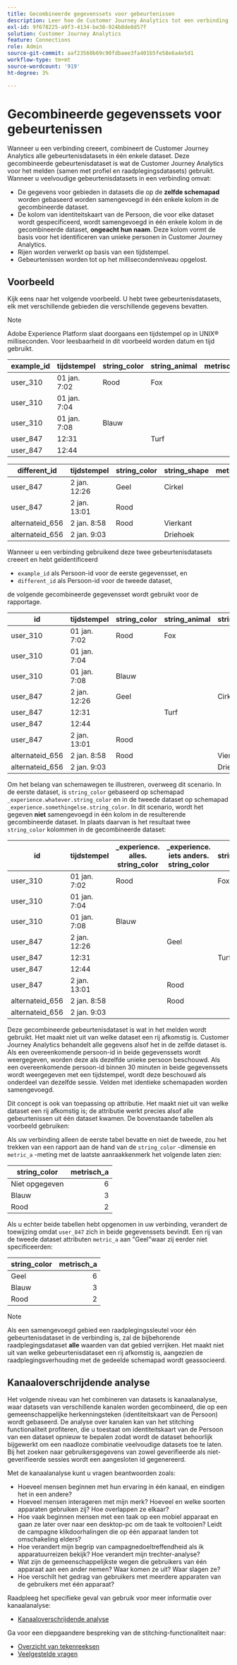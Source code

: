 ```yaml
---
title: Gecombineerde gegevenssets voor gebeurtenissen
description: Leer hoe de Customer Journey Analytics tot een verbinding leidt door datasets te combineren.
exl-id: 9f678225-a9f3-4134-be38-924b8de8d57f
solution: Customer Journey Analytics
feature: Connections
role: Admin
source-git-commit: aaf23560b69c90fdbaee3fa401b5fe58e6a4e5d1
workflow-type: tm+mt
source-wordcount: '919'
ht-degree: 3%

---
```



# Gecombineerde gegevenssets voor gebeurtenissen

Wanneer u een verbinding creeert, combineert de Customer Journey Analytics alle gebeurtenisdatasets in één enkele dataset. Deze gecombineerde gebeurtenisdataset is wat de Customer Journey Analytics voor het melden (samen met profiel en raadplegingsdatasets) gebruikt. Wanneer u veelvoudige gebeurtenisdatasets in een verbinding omvat:

* De gegevens voor gebieden in datasets die op de **zelfde schemapad** worden gebaseerd worden samengevoegd in één enkele kolom in de gecombineerde dataset.
* De kolom van identiteitskaart van de Persoon, die voor elke dataset wordt gespecificeerd, wordt samengevoegd in één enkele kolom in de gecombineerde dataset, **ongeacht hun naam**. Deze kolom vormt de basis voor het identificeren van unieke personen in Customer Journey Analytics.
* Rijen worden verwerkt op basis van een tijdstempel.
* Gebeurtenissen worden tot op het millisecondenniveau opgelost.

## Voorbeeld

Kijk eens naar het volgende voorbeeld. U hebt twee gebeurtenisdatasets, elk met verschillende gebieden die verschillende gegevens bevatten.

>[!NOTE]
>
>Adobe Experience Platform slaat doorgaans een tijdstempel op in UNIX® milliseconden. Voor leesbaarheid in dit voorbeeld worden datum en tijd gebruikt.

| example_id | tijdstempel | string_color | string_animal | metrisch_a |
| --- | --- | --- | --- | ---: |
| user_310 | 01 jan. 7:02 | Rood | Fox | |
| user_310 | 01 jan. 7:04 | | | 2 |
| user_310 | 01 jan. 7:08 | Blauw | | 3 |
| user_847 | 12:31 | | Turf | 4 |
| user_847 | 12:44 | | | 2 |

| different_id | tijdstempel | string_color | string_shape | metrisch_b |
| --- | --- | --- | --- | ---: |
| user_847 | 2 jan. 12:26 | Geel | Cirkel | 8,5 |
| user_847 | 2 jan. 13:01 | Rood | | |
| alternateid_656 | 2 jan. 8:58 | Rood | Vierkant | 4,2 |
| alternateid_656 | 2 jan. 9:03 | | Driehoek | 3,1 |

Wanneer u een verbinding gebruikend deze twee gebeurtenisdatasets creeert en hebt geïdentificeerd

* `example_id` als Persoon-id voor de eerste gegevensset, en
* `different_id` als Persoon-id voor de tweede dataset,

de volgende gecombineerde gegevensset wordt gebruikt voor de rapportage.

| id | tijdstempel | string_color | string_animal | string_shape | metrisch_a | metrisch_b |
| --- | --- | --- | --- | --- | ---: | ---: |
| user_310 | 01 jan. 7:02 | Rood | Fox | | | |
| user_310 | 01 jan. 7:04 | | | | 2 | |
| user_310 | 01 jan. 7:08 | Blauw | | | 3 | |
| user_847 | 2 jan. 12:26 | Geel | | Cirkel | | 8,5 |
| user_847 | 12:31 | | Turf | | 4 | |
| user_847 | 12:44 | | | | 2 | |
| user_847 | 2 jan. 13:01 | Rood | | | | |
| alternateid_656 | 2 jan. 8:58 | Rood | | Vierkant | | 4,2 |
| alternateid_656 | 2 jan. 9:03 | | | Driehoek | | 3,1 |

Om het belang van schemawegen te illustreren, overweeg dit scenario. In de eerste dataset, is `string_color` gebaseerd op schemapad `_experience.whatever.string_color` en in de tweede dataset op schemapad `_experience.somethingelse.string_color`. In dit scenario, wordt het gegeven **niet** samengevoegd in één kolom in de resulterende gecombineerde dataset. In plaats daarvan is het resultaat twee `string_color` kolommen in de gecombineerde dataset:

| id | tijdstempel | _experience.<br/> alles.<br/> string_color | _experience.<br/> iets anders.<br/> string_color | string_animal | string_shape | metrisch_a | metrisch_b |
|---|---|---|---|---|---|---:|---:|
| user_310 | 01 jan. 7:02 | Rood | | Fox | | | |
| user_310 | 01 jan. 7:04 | | | | | 2 | |
| user_310 | 01 jan. 7:08 | Blauw | | | | 3 | |
| user_847 | 2 jan. 12:26 | | Geel | | Cirkel | | 8,5 |
| user_847 | 12:31 | | | Turf |  | 4 | |
| user_847 | 12:44 | | | | | 2 | |
| user_847 | 2 jan. 13:01 | | Rood | | | | |
| alternateid_656 | 2 jan. 8:58 | | Rood | | Vierkant | | 4,2 |
| alternateid_656 | 2 jan. 9:03 | | | | Driehoek | | 3,1 |

Deze gecombineerde gebeurtenisdataset is wat in het melden wordt gebruikt. Het maakt niet uit van welke dataset een rij afkomstig is. Customer Journey Analytics behandelt alle gegevens alsof het in de zelfde dataset is. Als een overeenkomende persoon-id in beide gegevenssets wordt weergegeven, worden deze als dezelfde unieke persoon beschouwd. Als een overeenkomende persoon-id binnen 30 minuten in beide gegevenssets wordt weergegeven met een tijdstempel, wordt deze beschouwd als onderdeel van dezelfde sessie. Velden met identieke schemapaden worden samengevoegd.

Dit concept is ook van toepassing op attributie. Het maakt niet uit van welke dataset een rij afkomstig is; de attributie werkt precies alsof alle gebeurtenissen uit één dataset kwamen. De bovenstaande tabellen als voorbeeld gebruiken:

Als uw verbinding alleen de eerste tabel bevatte en niet de tweede, zou het trekken van een rapport aan de hand van de `string_color` -dimensie en `metric_a` -meting met de laatste aanraakkenmerk het volgende laten zien:

| string_color | metrisch_a |
| --- | ---: |
| Niet opgegeven | 6 |
| Blauw | 3 |
| Rood | 2 |

Als u echter beide tabellen hebt opgenomen in uw verbinding, verandert de toewijzing omdat `user_847` zich in beide gegevenssets bevindt. Een rij van de tweede dataset attributen `metric_a` aan &quot;Geel&quot;waar zij eerder niet specificeerden:

| string_color | metrisch_a |
| --- | ---: |
| Geel | 6 |
| Blauw | 3 |
| Rood | 2 |

>[!NOTE]
>
>Als een samengevoegd gebied een raadplegingssleutel voor één gebeurtenisdataset in de verbinding is, zal de bijbehorende raadplegingsdataset **alle** waarden van dat gebied verrijken. Het maakt niet uit van welke gebeurtenisdataset een rij afkomstig is, aangezien de raadplegingsverhouding met de gedeelde schemapad wordt geassocieerd.

## Kanaaloverschrijdende analyse

Het volgende niveau van het combineren van datasets is kanaalanalyse, waar datasets van verschillende kanalen worden gecombineerd, die op een gemeenschappelijke herkenningsteken (identiteitskaart van de Persoon) wordt gebaseerd. De analyse over kanalen kan van het stitching functionaliteit profiteren, die u toestaat om identiteitskaart van de Persoon van een dataset opnieuw te bepalen zodat wordt de dataset behoorlijk bijgewerkt om een naadloze combinatie veelvoudige datasets toe te laten. Bij het zoeken naar gebruikersgegevens van zowel geverifieerde als niet-geverifieerde sessies wordt een aangesloten id gegenereerd.

Met de kanaalanalyse kunt u vragen beantwoorden zoals:

* Hoeveel mensen beginnen met hun ervaring in één kanaal, en eindigen het in een andere?
* Hoeveel mensen interageren met mijn merk? Hoeveel en welke soorten apparaten gebruiken zij? Hoe overlappen ze elkaar?
* Hoe vaak beginnen mensen met een taak op een mobiel apparaat en gaan ze later over naar een desktop-pc om de taak te voltooien? Leidt de campagne klikdoorhalingen die op één apparaat landen tot omschakeling elders?
* Hoe verandert mijn begrip van campagnedoeltreffendheid als ik apparatuurreizen bekijk? Hoe verandert mijn trechter-analyse?
* Wat zijn de gemeenschappelijkste wegen die gebruikers van één apparaat aan een ander nemen? Waar komen ze uit? Waar slagen ze?
* Hoe verschilt het gedrag van gebruikers met meerdere apparaten van de gebruikers met één apparaat?


Raadpleeg het specifieke geval van gebruik voor meer informatie over kanaalanalyse:

* [Kanaaloverschrijdende analyse](../use-cases/cross-channel/cross-channel.md)

Ga voor een diepgaandere bespreking van de stitching-functionaliteit naar:

* [Overzicht van tekenreeksen](/help/stitching/overview.md)
* [Veelgestelde vragen](/help/stitching/faq.md)

